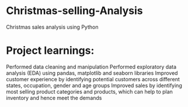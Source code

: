 # Christmas-selling-Analysis
Christmas sales analysis using Python

# Project learnings:
Performed data cleaning and manipulation
Performed exploratory data analysis (EDA) using pandas, matplotlib and seaborn libraries
Improved customer experience by identifying potential customers across different states, occupation, gender and age groups
Improved sales by identifying most selling product categories and products, which can help to plan inventory and hence meet the demands
